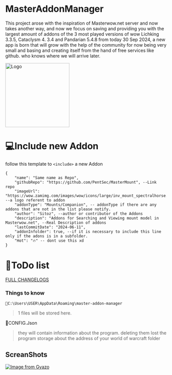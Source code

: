# MasterAddonManager
This project arose with the inspiration of Masterwow.net server and now takes another way, and now we focus on saving and providing you with the largest amount of addons of the 3 most played versions of wow Lichking 3.3.5, Cataclysm 4. 3.4 and Pandarian 5.4.8 from today 30 Sep 2024, a new app is born that will grow with the help of the community for now being very small and basing and creating itself from the hand of free services like github. who knows where we will arrive later. 


<img src="https://github.com/PentSec/MasterAddonManager/blob/main/src/assets/images/logo.png?raw=true" alt="Logo" width="200"/>


# 💻Include new Addon

follow this template to `<include>` a new Addon

    {
        "name": "Same name as Repo",
        "githubRepo": "https://github.com/PentSec/MasterMount", --Link repo
        "imageUrl": "https://wow.zamimg.com/images/wow/icons/large/inv_mount_spectralhorse.jpg", --a logo referent to addon
        "addonType": "Mounts/Companion", -- addonType if there are any addons that are not in the list please notify.
        "author": "Sitoz", --author or contributor of the Addons
        "description": "Addons for Searching and Viewing mount model in Masterwow.net", --Real Description of addons
        "lastCommitDate": "2024-06-11",
    	"addonInfolder": true, --if it is necessary to include this line only if the adons is in a subfolder.
        "Hot": "🔥" -- dont use this xd
    }

# 📄ToDo list

[FULL CHANGELOGS](https://github.com/PentSec/MasterAddonManager/blob/main/CHANGELOGS/CHANGELOGS.MD)


### Things to know

    📁C:\Users\USER\AppData\Roaming\master-addon-manager

> 1 files will be stored here.

📄CONFIG.Json

> they will contain information about the program.
> deleting them lost the program storage about the address of your
> world of warcraft folder



## ScreanShots

[![Image from Gyazo](https://i.gyazo.com/05a9aad2c491735417540d727f36a082.png)](https://gyazo.com/05a9aad2c491735417540d727f36a082)
